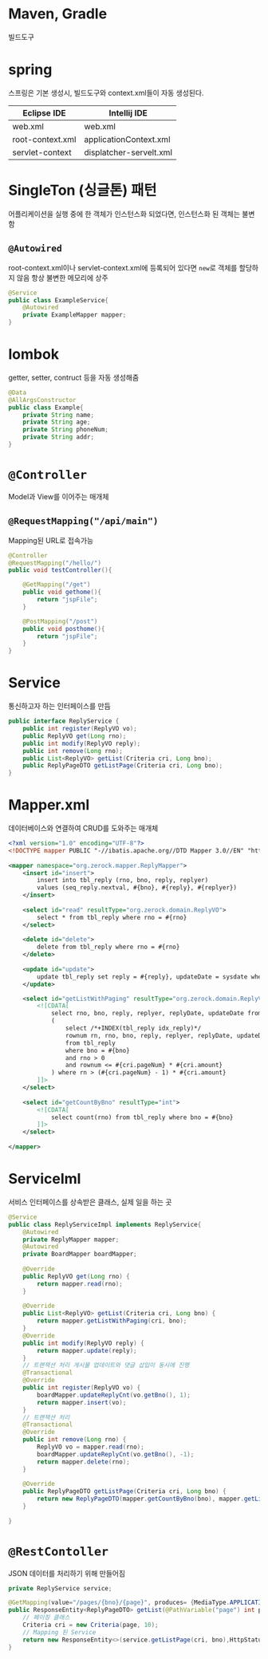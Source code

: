 # Maven, Gradle
빌드도구

# spring
스프링은 기본 생성시, 빌드도구와 context.xml들이 자동 생성된다.

|Eclipse IDE|Intellij IDE|
|-|-|
|web.xml|web.xml|
|root-context.xml|applicationContext.xml|
|servlet-context|displatcher-servelt.xml|


# SingleTon (싱글톤) 패턴
어플리케이션을 실행 중에 한 객체가 인스턴스화 되었다면, 인스턴스화 된 객체는 불변함
## `@Autowired`
root-context.xml이나 servlet-context.xml에 등록되어 있다면 `new`로 객체를 할당하지 않음 항상 불변한 메모리에 상주 
```java
@Service
public class ExampleService{
    @Autowired
	private ExampleMapper mapper;
}
```

# lombok
getter, setter, contruct 등을 자동 생성해줌
```java
@Data
@AllArgsConstructor
public class Example{
    private String name;
    private String age;
    private String phoneNum;
    private String addr;
}
```


# `@Controller`
Model과 View를 이어주는 매개체
##  `@RequestMapping("/api/main")`
Mapping된 URL로 접속가능
```java
@Controller
@RequestMapping("/hello/")
public void testController(){

    @GetMapping("/get")
    public void gethome(){
        return "jspFile";
    }

    @PostMapping("/post")
    public void posthome(){
        return "jspFile";
    }
} 
```

# Service
통신하고자 하는 인터페이스를 만듬
```java
public interface ReplyService {
	public int register(ReplyVO vo);
	public ReplyVO get(Long rno);
	public int modify(ReplyVO reply);
	public int remove(Long rno);
	public List<ReplyVO> getList(Criteria cri, Long bno);
	public ReplyPageDTO getListPage(Criteria cri, Long bno);
}
```

# Mapper.xml
데이터베이스와 연결하여 CRUD를 도와주는 매개체
```xml
<?xml version="1.0" encoding="UTF-8"?>
<!DOCTYPE mapper PUBLIC "-//ibatis.apache.org//DTD Mapper 3.0//EN" "http://ibatis.apache.org/dtd/ibatis-3-mapper.dtd">
  
<mapper namespace="org.zerock.mapper.ReplyMapper">
	<insert id="insert">
		insert into tbl_reply (rno, bno, reply, replyer)
		values (seq_reply.nextval, #{bno}, #{reply}, #{replyer})
	</insert>
	
	<select id="read" resultType="org.zerock.domain.ReplyVO">
		select * from tbl_reply where rno = #{rno}
	</select>
	
	<delete id="delete">
		delete from tbl_reply where rno = #{rno}
	</delete>
	
	<update id="update">
		update tbl_reply set reply = #{reply}, updateDate = sysdate where rno = #{rno}
	</update>

	<select id="getListWithPaging" resultType="org.zerock.domain.ReplyVO">
		<![CDATA[
			select rno, bno, reply, replyer, replyDate, updateDate from
			(
				select /*+INDEX(tbl_reply idx_reply)*/
				rownum rn, rno, bno, reply, replyer, replyDate, updateDate
				from tbl_reply
				where bno = #{bno}
				and rno > 0
				and rownum <= #{cri.pageNum} * #{cri.amount}
			) where rn > (#{cri.pageNum} - 1) * #{cri.amount}
		]]>
	</select>
	
	<select id="getCountByBno" resultType="int">
		<![CDATA[
			select count(rno) from tbl_reply where bno = #{bno}
		]]>
	</select>
	
</mapper>
```


# ServiceIml
서비스 인터페이스를 상속받은 클래스, 실제 일을 하는 곳
```java
@Service
public class ReplyServiceImpl implements ReplyService{
	@Autowired
	private ReplyMapper mapper;
	@Autowired
	private BoardMapper boardMapper;
	
	@Override
	public ReplyVO get(Long rno) {
		return mapper.read(rno);
	}
	
	@Override
	public List<ReplyVO> getList(Criteria cri, Long bno) {
		return mapper.getListWithPaging(cri, bno);
	}
	@Override
	public int modify(ReplyVO reply) {
		return mapper.update(reply);
	}
	// 트랜잭션 처리 게시물 업데이트와 댓글 삽입이 동시에 진행
	@Transactional
	@Override
	public int register(ReplyVO vo) {
		boardMapper.updateReplyCnt(vo.getBno(), 1);
		return mapper.insert(vo);
	}
	// 트랜잭션 처리
	@Transactional
	@Override
	public int remove(Long rno) {
		ReplyVO vo = mapper.read(rno);
		boardMapper.updateReplyCnt(vo.getBno(), -1);
		return mapper.delete(rno);
	}
	
	@Override
	public ReplyPageDTO getListPage(Criteria cri, Long bno) {
		return new ReplyPageDTO(mapper.getCountByBno(bno), mapper.getListWithPaging(cri, bno));
	}
	
}
```

# `@RestContoller`
JSON 데이터를 처리하기 위해 만들어짐
```java
private ReplyService service;

@GetMapping(value="/pages/{bno}/{page}", produces= {MediaType.APPLICATION_XML_VALUE, MediaType.APPLICATION_JSON_UTF8_VALUE})
public ResponseEntity<ReplyPageDTO> getList(@PathVariable("page") int page, @PathVariable("bno") Long bno){
    // 페이징 클래스
    Criteria cri = new Criteria(page, 10);
    // Mapping 된 Service
    return new ResponseEntity<>(service.getListPage(cri, bno),HttpStatus.OK);
}
```

